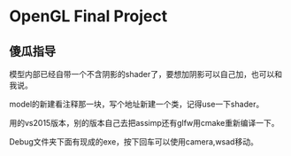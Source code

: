 # OpenGL Final Project

## 傻瓜指导

模型内部已经自带一个不含阴影的shader了，要想加阴影可以自己加，也可以和我说。

model的新建看注释那一块，写个地址新建一个类，记得use一下shader。

用的vs2015版本，别的版本自己去把assimp还有glfw用cmake重新编译一下。

Debug文件夹下面有现成的exe，按下回车可以使用camera,wsad移动。